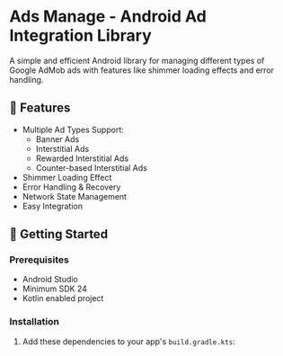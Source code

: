 # Ads Manage - Android Ad Integration Library

A simple and efficient Android library for managing different types of Google AdMob ads with features like shimmer loading effects and error handling.

## 📱 Features

- Multiple Ad Types Support:
  - Banner Ads
  - Interstitial Ads
  - Rewarded Interstitial Ads
  - Counter-based Interstitial Ads
- Shimmer Loading Effect
- Error Handling & Recovery
- Network State Management
- Easy Integration

## 🚀 Getting Started

### Prerequisites
- Android Studio
- Minimum SDK 24
- Kotlin enabled project

### Installation

1. Add these dependencies to your app's `build.gradle.kts`: